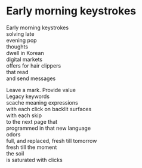 # Early morning keystrokes

Early morning keystrokes\
solving late\
evening pop\
thoughts\
dwell in Korean\
digital markets\
offers for hair clippers\
that read\
and send messages

&#x20; Leave a mark. Provide value\
Legacy keywords\
scache meaning expressions\
with each click on backlit surfaces\
with each skip\
to the next page that\
programmed in that new language\
odors\
full, and replaced, fresh till tomorrow\
fresh till the moment\
the soil\
is saturated with clicks
